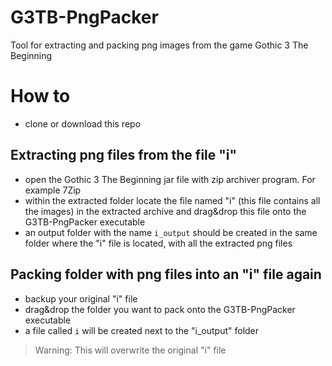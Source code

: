 # G3TB-PngPacker
Tool for extracting and packing png images from the game Gothic 3 The Beginning

# How to
- clone or download this repo

## Extracting png files from the file "i"
- open the Gothic 3 The Beginning jar file with zip archiver program. For example 7Zip
- within the extracted folder locate the file named "i" (this file contains all the images) in the extracted archive and drag&drop this file onto the G3TB-PngPacker executable
- an output folder with the name `i_output` should be created in the same folder where the "i" file is located, with all the extracted png files

## Packing folder with png files into an "i" file again
- backup your original "i" file
- drag&drop the folder you want to pack onto the G3TB-PngPacker executable
- a file called `i` will be created next to the "i_output" folder 
>Warning: This will overwrite the original "i" file
